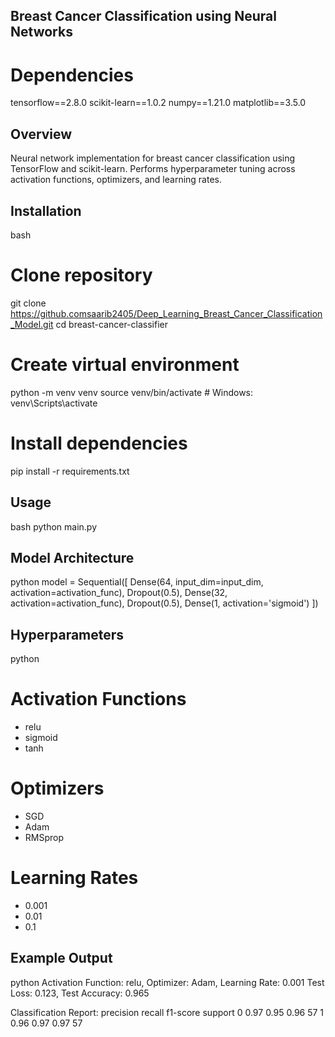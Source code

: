 ## Breast Cancer Classification using Neural Networks

# Dependencies
tensorflow==2.8.0
scikit-learn==1.0.2
numpy==1.21.0
matplotlib==3.5.0


## Overview
Neural network implementation for breast cancer classification using TensorFlow and scikit-learn. Performs hyperparameter tuning across activation functions, optimizers, and learning rates.

## Installation

bash
# Clone repository
git clone https://github.comsaarib2405/Deep_Learning_Breast_Cancer_Classification_Model.git
cd breast-cancer-classifier

# Create virtual environment
python -m venv venv
source venv/bin/activate  # Windows: venv\Scripts\activate

# Install dependencies
pip install -r requirements.txt


## Usage

bash
python main.py


## Model Architecture
python
model = Sequential([
    Dense(64, input_dim=input_dim, activation=activation_func),
    Dropout(0.5),
    Dense(32, activation=activation_func),
    Dropout(0.5),
    Dense(1, activation='sigmoid')
])


## Hyperparameters
python
# Activation Functions
- relu
- sigmoid
- tanh

# Optimizers
- SGD
- Adam
- RMSprop

# Learning Rates
- 0.001
- 0.01
- 0.1


## Example Output
python
Activation Function: relu, Optimizer: Adam, Learning Rate: 0.001
Test Loss: 0.123, Test Accuracy: 0.965

Classification Report:
              precision    recall  f1-score   support
           0       0.97      0.95      0.96        57
           1       0.96      0.97      0.97        57
